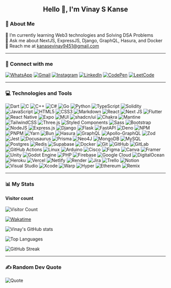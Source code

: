 <div align="center">

## Hello 👋, I'm Vinay S Kanse

<!-- ![Engineering Student | Enthusiast Web Developer](https://readme-typing-svg.herokuapp.com?font=sans-serif&height=20&color=FA8B00&center=true&vCenter=true&lines=Engineering+Student;FullStack+Developer) -->

</div>

### 💫 About Me

🌱 I’m currently learning Web3 technologies and Solving DSA Problems  
💬 Ask me about NextJS, ExpressJS, Django, GraphQL, Hasura, and Docker  
📧 Reach me at [kanasevinay9451@gmail.com](mailto:kanasevinay9451@gmail.com)

---

### 🤝 Connect with me

[![WhatsApp](https://img.shields.io/badge/WhatsApp-25D366?style=for-the-badge&logo=whatsapp&logoColor=white)](https://wa.me/919324351848?text=Hi+Vinay)
[![Gmail](https://img.shields.io/badge/Gmail-D14836?style=for-the-badge&logo=gmail&logoColor=white)](mailto:kanasevinay9451@gmail.com)
[![Instagram](https://img.shields.io/badge/Instagram-E4405F?style=for-the-badge&logo=instagram&logoColor=white)](https://www.instagram.com/vinayskanse/)
[![LinkedIn](https://img.shields.io/badge/LinkedIn-0077B5?style=for-the-badge&logo=linkedin&logoColor=white)](https://www.linkedin.com/in/vinayskanse/)
[![CodePen](https://img.shields.io/badge/CodePen-333?style=for-the-badge&logo=codepen&logoColor=white)](https://codepen.io/vinayskanse)
[![LeetCode](https://img.shields.io/badge/LeetCode-000000?style=for-the-badge&logo=LeetCode&logoColor=#d16c06)](https://leetcode.com/u/vinayskanse/)

<!-- [![Hackerrank](https://img.shields.io/badge/Hackerrank-39424E?style=for-the-badge&logo=hackerrank&logoColor=white)](https://www.hackerrank.com/vinayskanse) -->

---

### 💻 Technologies and Tools

![Dart](https://img.shields.io/badge/dart-%230175C2.svg?style=plastic&logo=dart&logoColor=white)
![C](https://img.shields.io/badge/c-%2300599C.svg?style=plastic&logo=c&logoColor=white)
![C++](https://img.shields.io/badge/c++-%2300599C.svg?style=plastic&logo=c%2B%2B&logoColor=white)
![C#](https://img.shields.io/badge/c%23-%23239120.svg?style=plastic&logo=csharp&logoColor=white)
![Go](https://img.shields.io/badge/go-%2300ADD8.svg?style=plastic&logo=go&logoColor=white)
![Python](https://img.shields.io/badge/python-3670A0?style=plastic&logo=python&logoColor=ffdd54)
![TypeScript](https://img.shields.io/badge/typescript-%23007ACC.svg?style=plastic&logo=typescript&logoColor=white)
![Solidity](https://img.shields.io/badge/Solidity-%23363636.svg?style=plastic&logo=solidity&logoColor=white)
![JavaScript](https://img.shields.io/badge/javascript-%23323330.svg?style=plastic&logo=javascript&logoColor=%23F7DF1E)
![HTML5](https://img.shields.io/badge/html5-%23E34F26.svg?style=plastic&logo=html5&logoColor=white)
![CSS3](https://img.shields.io/badge/css3-%231572B6.svg?style=plastic&logo=css3&logoColor=white)
![Markdown](https://img.shields.io/badge/markdown-%23000000.svg?style=plastic&logo=markdown&logoColor=white)
![React](https://img.shields.io/badge/react-%2320232a.svg?style=plastic&logo=react&logoColor=%2361DAFB)
![Next JS](https://img.shields.io/badge/Next-black?style=plastic&logo=next.js&logoColor=white)
![Flutter](https://img.shields.io/badge/Flutter-%2302569B.svg?style=plastic&logo=Flutter&logoColor=white)
![React Native](https://img.shields.io/badge/react_native-%2320232a.svg?style=plastic&logo=react&logoColor=%2361DAFB)
![Expo](https://img.shields.io/badge/Expo-000020?logo=expo&logoColor=fff)
![MUI](https://img.shields.io/badge/MUI-%230081CB.svg?style=plastic&logo=mui&logoColor=white)
![shadcn/ui](https://img.shields.io/badge/shadcn%2Fui-000?logo=shadcnui&logoColor=fff)
![Chakra](https://img.shields.io/badge/chakra-%234ED1C5.svg?style=plastic&logo=chakraui&logoColor=white)
![Mantine](https://img.shields.io/badge/Mantine-ffffff?style=plastic&logo=Mantine&logoColor=339af0)
![TailwindCSS](https://img.shields.io/badge/tailwindcss-%2338B2AC.svg?style=plastic&logo=tailwind-css&logoColor=white)
![Three.js](https://img.shields.io/badge/Three.js-000?logo=threedotjs&logoColor=fff)
![Styled Components](https://img.shields.io/badge/styled--components-DB7093?style=plastic&logo=styled-components&logoColor=white)
![Sass](https://img.shields.io/badge/sass-F8F9FA?style=plastic&logo=sass&logoColor=CF649A)
![Bootstrap](https://img.shields.io/badge/bootstrap-%238511FA.svg?style=plastic&logo=bootstrap&logoColor=white)
![NodeJS](https://img.shields.io/badge/node.js-6DA55F?style=plastic&logo=node.js&logoColor=white)
![Express.js](https://img.shields.io/badge/express.js-%23404d59.svg?style=plastic&logo=express&logoColor=%2361DAFB)
![Django](https://img.shields.io/badge/django-%23092E20.svg?style=plastic&logo=django&logoColor=white)
![Flask](https://img.shields.io/badge/flask-%23000.svg?style=plastic&logo=flask&logoColor=white)
![FastAPI](https://img.shields.io/badge/FastAPI-005571?style=plastic&logo=fastapi)
![Deno](https://img.shields.io/badge/Deno-000?logo=deno&logoColor=fff)
![NPM](https://img.shields.io/badge/NPM-%23CB3837.svg?style=plastic&logo=npm&logoColor=white)
![PNPM](https://img.shields.io/badge/pnpm-%234a4a4a.svg?style=plastic&logo=pnpm&logoColor=f69220)
![Yarn](https://img.shields.io/badge/yarn-%232C8EBB.svg?style=plastic&logo=yarn&logoColor=white)
![Bun](https://img.shields.io/badge/Bun-%23000000.svg?style=plastic&logo=bun&logoColor=white)
![Hasura](https://img.shields.io/badge/HASURA-ffffff?style=plastic&logo=hasura&logoColor=3970fd80)
![GraphQL](https://img.shields.io/badge/-GraphQL-E10098?style=plastic&logo=graphql&logoColor=white)
![Apollo-GraphQL](https://img.shields.io/badge/-ApolloGraphQL-311C87?style=plastic&logo=apollo-graphql)
![Zod](https://img.shields.io/badge/zod-%233068b7.svg?style=plastic&logo=zod&logoColor=white)
![Jest](https://img.shields.io/badge/Jest-C21325?logo=jest&logoColor=fff)
![Docusaurus](https://img.shields.io/badge/Docusaurus-3ECC5F?logo=docusaurus&logoColor=fff)
![Prisma](https://img.shields.io/badge/Prisma-3982CE?style=plastic&logo=Prisma&logoColor=white)
![Neo4J](https://img.shields.io/badge/Neo4j-008CC1?style=plastic&logo=neo4j&logoColor=white)
![MongoDB](https://img.shields.io/badge/MongoDB-%234ea94b.svg?style=plastic&logo=mongodb&logoColor=white)
![MySQL](https://img.shields.io/badge/mysql-4479A1.svg?style=plastic&logo=mysql&logoColor=white)
![Postgres](https://img.shields.io/badge/postgres-%23316192.svg?style=plastic&logo=postgresql&logoColor=white)
![Redis](https://img.shields.io/badge/redis-%23DD0031.svg?style=plastic&logo=redis&logoColor=white)
![Supabase](https://img.shields.io/badge/Supabase-3ECF8E?style=plastic&logo=supabase&logoColor=white)
![Docker](https://img.shields.io/badge/docker-%230db7ed.svg?style=plastic&logo=docker&logoColor=white)
![Git](https://img.shields.io/badge/git-%23F05033.svg?style=plastic&logo=git&logoColor=white)
![GitHub](https://img.shields.io/badge/github-%23121011.svg?style=plastic&logo=github&logoColor=white)
![GitLab](https://img.shields.io/badge/gitlab-%23181717.svg?style=plastic&logo=gitlab&logoColor=white)
![GitHub Actions](https://img.shields.io/badge/github%20actions-%232671E5.svg?style=plastic&logo=githubactions&logoColor=white)
![Linux](https://img.shields.io/badge/linux-white?style=plastic&logo=linux&logoColor=black)
![Arduino](https://img.shields.io/badge/-Arduino-00979D?style=plastic&logo=Arduino&logoColor=white)
![Cisco](https://img.shields.io/badge/cisco-%23049fd9.svg?style=plastic&logo=cisco&logoColor=black)
![Figma](https://img.shields.io/badge/figma-%23F24E1E.svg?style=plastic&logo=figma&logoColor=white)
![Canva](https://img.shields.io/badge/Canva-%2300C4CC.svg?style=plastic&logo=Canva&logoColor=white)
![Framer](https://img.shields.io/badge/Framer-black?style=plastic&logo=framer&logoColor=blue)
![Unity](https://img.shields.io/badge/unity-black?style=plastic&logo=unity&logoColor=white)
![Godot Engine](https://img.shields.io/badge/Godot-%23FFFFFF.svg?logo=godot-engine)
![PHP](https://img.shields.io/badge/php-%23777BB4.svg?style=plastic&logo=php&logoColor=white)
![Firebase](https://img.shields.io/badge/firebase-%23039BE5.svg?style=plastic&logo=firebase)
![Google Cloud](https://img.shields.io/badge/GoogleCloud-%234285F4.svg?style=plastic&logo=google-cloud&logoColor=white)
![DigitalOcean](https://img.shields.io/badge/DigitalOcean-%230167ff.svg?style=plastic&logo=digitalOcean&logoColor=white)
![Heroku](https://img.shields.io/badge/heroku-%23430098.svg?style=plastic&logo=heroku&logoColor=white)
![Vercel](https://img.shields.io/badge/vercel-%23000000.svg?style=plastic&logo=vercel&logoColor=white)
![Netlify](https://img.shields.io/badge/netlify-%23000000.svg?style=plastic&logo=netlify&logoColor=#00C7B7)
![Render](https://img.shields.io/badge/Render-%46E3B7.svg?style=plastic&logo=render&logoColor=white)
![Jira](https://img.shields.io/badge/Jira-0052CC?logo=jira&logoColor=fff)
![Trello](https://img.shields.io/badge/Trello-0052CC?logo=trello&logoColor=fff)
![Notion](https://img.shields.io/badge/Notion-000?logo=notion&logoColor=fff)
![Visual Studio](https://custom-icon-badges.demolab.com/badge/Visual%20Studio-5C2D91.svg?&logo=visual-studio&logoColor=white)
![Xcode](https://img.shields.io/badge/Xcode-007ACC?logo=Xcode&logoColor=white)
![Warp](https://img.shields.io/badge/Warp-01A4FF?logo=warp&logoColor=fff)
![Hyper](https://img.shields.io/badge/Hyper-000000?logo=hyper&logoColor=fff)
![Ethereum](https://img.shields.io/badge/Ethereum-3C3C3D?logo=ethereum&logoColor=white)
![Remix](https://img.shields.io/badge/Remix-000?logo=remix&logoColor=fff)

---

### 📊 My Stats

#### Visitor count

![Visitor Count](https://profile-counter.glitch.me/VinayKanase/count.svg)

[![Wakatime](https://wakatime.com/badge/user/4ce61468-20e4-42af-b17f-6508ecb79a10.svg)](https://wakatime.com/@vinayskanse)

![Vinay's GitHub stats](https://github-readme-stats.vercel.app/api?username=VinayKanase&count_private=true&show_icons=true&theme=dark)

![Top Languages](https://github-readme-stats.vercel.app/api/top-langs/?username=VinayKanase&langs_count=6&theme=dark&layout=compact)

![GitHub Streak](https://github-readme-streak-stats.herokuapp.com/?user=VinayKanase&theme=dark)

---

### ✍️ Random Dev Quote

![Quote](https://github-readme-quotes-bay.vercel.app/quote?theme=radical&animation=default&layout=default&font=default&quoteType=random&fontColor=white)
